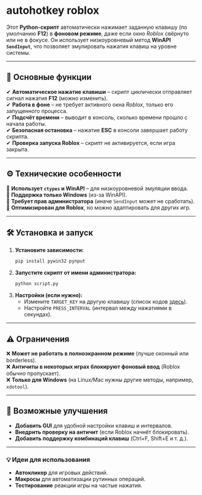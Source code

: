 # autohotkey roblox

Этот **Python-скрипт** автоматически нажимает заданную клавишу (по умолчанию **F12**) в **фоновом режиме**, даже если окно *Roblox* свёрнуто или не в фокусе. Он использует низкоуровневый метод **WinAPI `SendInput`**, что позволяет эмулировать нажатия клавиш на уровне системы.  

---

## **📌 Основные функции**  
✔ **Автоматическое нажатие клавиши** – скрипт циклически отправляет сигнал нажатия **F12** (можно изменить).  
✔ **Работа в фоне** – не требует активного окна *Roblox*, только его запущенного процесса.  
✔ **Подсчёт времени** – выводит в консоль, сколько времени прошло с начала работы.  
✔ **Безопасная остановка** – нажатие **ESC** в консоли завершает работу скрипта.  
✔ **Проверка запуска Roblox** – скрипт не активируется, если игра закрыта.  

---

## **⚙ Технические особенности**  
🔹 **Использует `ctypes` и WinAPI** – для низкоуровневой эмуляции ввода.  
🔹 **Поддержка только Windows** (из-за WinAPI).  
🔹 **Требует прав администратора** (иначе `SendInput` может не сработать).  
🔹 **Оптимизирован для Roblox**, но можно адаптировать для других игр.  

---

## **🛠 Установка и запуск**  
1. **Установите зависимости:**  
   ```bash
   pip install pywin32 pynput
   ```
2. **Запустите скрипт от имени администратора:**  
   ```bash
   python script.py
   ```
3. **Настройки (если нужно):**  
   - Измените `TARGET_KEY` на другую клавишу (список кодов [здесь](https://docs.microsoft.com/en-us/windows/win32/inputdev/virtual-key-codes)).  
   - Настройте `PRESS_INTERVAL` (интервал между нажатиями в секундах).  

---

## **⚠ Ограничения**  
❌ **Может не работать в полноэкранном режиме** (лучше оконный или borderless).  
❌ **Античиты в некоторых играх блокируют фоновый ввод** (Roblox обычно пропускает).  
❌ **Только для Windows** (на Linux/Mac нужны другие методы, например, `xdotool`).  

---

## **🚀 Возможные улучшения**  
- **Добавить GUI** для удобной настройки клавиш и интервалов.  
- **Внедрить проверку на античит** (если Roblox начнёт блокировать).  
- **Добавить поддержку комбинаций клавиш** (Ctrl+F, Shift+E и т. д.).  

---

### **💡 Идеи для использования**  
- **Автокликер** для игровых действий.  
- **Макросы** для автоматизации рутинных операций.  
- **Тестирование** реакции игры на частые нажатия.  
